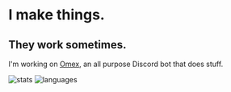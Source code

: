 # I make things.
## They work sometimes.

I'm working on [Omex](https://discord.com/api/oauth2/authorize?client_id=874826554960658532&permissions=1101662645254&scope=applications.commands%20bot), an all purpose Discord bot that does stuff. 

![stats](https://github-readme-stats.vercel.app/api?username=glxryx&custom_title=GitHub%20Stats&count_private=true&show_icons=true&theme=nord&bg_color=-60,0e1420,262c38&icon_color=81A1C1&border_radius=10&border_color=2e3440&hide=contribs&line_height=24)
![languages](https://github-readme-stats.vercel.app/api/top-langs/?username=glxryx&theme=nord&bg_color=-45,0e1420,1e2430&border_radius=10&border_color=2e3440&layout=compact&card_width=250)
